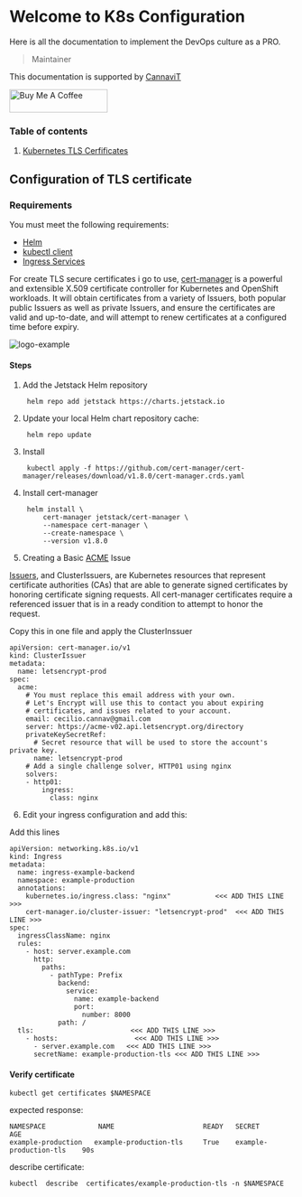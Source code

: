 # Welcome to K8s Configuration


Here is all the documentation to implement the DevOps culture as a PRO. 


> Maintainer

This documentation is supported by [CannaviT](https://github.com/cannavit)


<a href="https://www.buymeacoffee.com/cannavit" target="_blank"><img src="https://cdn.buymeacoffee.com/buttons/default-orange.png" alt="Buy Me A Coffee" height="41" width="174"></a>
###  Table of contents

1. [Kubernetes TLS Cerfificates](#tls-certificates)


## Configuration of TLS certificate <a name="tls-certificates"></a>


### Requirements

You must meet the following requirements: 

- [Helm](https://helm.sh/docs/intro/install/#helm)
- [kubectl client](https://kubernetes.io/docs/tasks/tools/)
- [Ingress Services](https://kubernetes.io/docs/concepts/services-networking/ingress/)


For create TLS secure certificates i go to use, [cert-manager](https://cert-manager.io/) is a powerful and extensible X.509 certificate controller for Kubernetes and OpenShift workloads. It will obtain certificates from a variety of Issuers, both popular public Issuers as well as private Issuers, and ensure the certificates are valid and up-to-date, and will attempt to renew certificates at a configured time before expiry.

![logo-example](https://cert-manager.io/images/cert-manager-graphic.svg ':size=100%')

#### Steps

1. Add the Jetstack Helm repository

        helm repo add jetstack https://charts.jetstack.io

2. Update your local Helm chart repository cache:

        helm repo update

3. Install

        kubectl apply -f https://github.com/cert-manager/cert-manager/releases/download/v1.8.0/cert-manager.crds.yaml

4. Install cert-manager

        helm install \
            cert-manager jetstack/cert-manager \
            --namespace cert-manager \
            --create-namespace \
            --version v1.8.0

5. Creating a Basic [ACME](https://cert-manager.io/docs/configuration/acme/#creating-a-basic-acme-issuer) Issue

[Issuers](https://cert-manager.io/docs/concepts/issuer/), and ClusterIssuers, are Kubernetes resources that represent certificate authorities (CAs) that are able to generate signed certificates by honoring certificate signing requests. All cert-manager certificates require a referenced issuer that is in a ready condition to attempt to honor the request.


Copy this in one file and apply the ClusterInssuer

    apiVersion: cert-manager.io/v1
    kind: ClusterIssuer
    metadata:
      name: letsencrypt-prod
    spec:
      acme:
        # You must replace this email address with your own.
        # Let's Encrypt will use this to contact you about expiring
        # certificates, and issues related to your account.
        email: cecilio.cannav@gmail.com
        server: https://acme-v02.api.letsencrypt.org/directory
        privateKeySecretRef:
          # Secret resource that will be used to store the account's private key.
          name: letsencrypt-prod
        # Add a single challenge solver, HTTP01 using nginx
        solvers:
        - http01:
            ingress:
              class: nginx

6. Edit your ingress configuration and add this:

Add this lines

    apiVersion: networking.k8s.io/v1
    kind: Ingress
    metadata:
      name: ingress-example-backend
      namespace: example-production
      annotations:
        kubernetes.io/ingress.class: "nginx"           <<< ADD THIS LINE >>>
        cert-manager.io/cluster-issuer: "letsencrypt-prod"  <<< ADD THIS LINE >>>
    spec:
      ingressClassName: nginx
      rules:
        - host: server.example.com
          http:
            paths:
              - pathType: Prefix
                backend:
                  service:
                    name: example-backend
                    port:
                      number: 8000
                path: /
      tls:                        <<< ADD THIS LINE >>>
        - hosts:                   <<< ADD THIS LINE >>>
          - server.example.com   <<< ADD THIS LINE >>>
          secretName: example-production-tls <<< ADD THIS LINE >>>


#### Verify certificate 

    kubectl get certificates $NAMESPACE

expected response:

    NAMESPACE             NAME                      READY   SECRET                    AGE
    example-production   example-production-tls     True    example-production-tls    90s

describe certificate:

    kubectl  describe  certificates/example-production-tls -n $NAMESPACE

